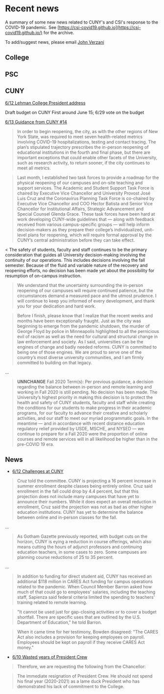 
# Recent news

A summary of some new news related to CUNY's and CSI's response to the COVID-19 pandemic. See [https://csi-covid19.github.io](https://csi-covid19.github.io/) for the archive.

To add/suggest news, please email [John Verzani](mailto:jverzani@gmail.com)

## College

## PSC



## CUNY

[6/12 Lehman College President address](https://youtu.be/0yjBAykhGPA)

Draft budget on CUNY First around June 15; 6/29 vote on the budget

[6/13 Guidance from CUNY #14](/CUNY/6-13-guidance-14.pdf)

> In order to begin reopening, the city, as with the other regions of New York State, was required to meet seven health-related metrics involving COVID-19 hospitalizations, testing and contact tracing. The plan’s stipulated trajectory prescribes the in-person reopening of educational institutions in the fourth and final phase, but there are important exceptions that could enable other facets of the University, such as research activity, to return sooner, if the city continues to meet all metrics.

> Last month, I established two task forces to provide a roadmap for the physical reopening of our campuses and on-site teaching and support services. The Academic and Student Support Task Force is chaired by Executive Vice Chancellor and University Provost José Luis Cruz and the Coronavirus Planning Task Force is co-chaired by Executive Vice Chancellor and COO Hector Batista and Senior Vice Chancellor for Institutional Affairs, Strategic Advancement and Special Counsel Glenda Grace. These task forces have been hard at work developing CUNY-wide guidelines that — along with feedback received from various campus-specific groups — will help inform decision-makers as they prepare their college’s individualized, unit-level plans for reopening, which will require formal approval by the CUNY’s central administration before they can take effect.

< The safety of students, faculty and staff continues to be the primary consideration that guides all University decision-making involving the continuity of our operations. This includes decisions involving the fall semester. Because of the fluid and variable nature of the recovery and reopening efforts, no decision has been made yet about the possibility for resumption of on-campus instruction.

> We understand that the uncertainty surrounding the in-person reopening of our campuses will require continued patience, but the circumstances demand a measured pace and the utmost prudence. I will continue to keep you informed of every development, and thank you for your dedication and hard work.

> Before I finish, please know that I realize that the recent weeks and months have been exceptionally fraught. Just as the city was beginning to emerge from the pandemic shutdown, the murder of George Floyd by police in Minneapolis highlighted to all the pernicious evil of racism as well as the need for cultural and structural change in law enforcement and society. As I said, universities can be the engines of change and badly needed reforms. CUNY is committed to being one of those engines. We are proud to serve one of the country’s most diverse university communities, and I am firmly committed to building on that legacy.

...

> **UNNCHANGE**  Fall 2020 Term(s): Per previous guidance, a decision regarding the balance between in-person and remote learning and working in Fall 2020 is still pending. No decision has been made. The University’s highest priority in making this decision is to protect the health and safety of CUNY students, faculty and staff while creating the conditions for our students to make progress in their academic programs, for our faculty to advance their creative and scholarly activities, and our staff to meet our myriad programmatic goals. In the meantime — and in accordance with recent distance education regulatory relief provided by USDE, MSCHE, and NYSED — we continue to prepare for a Fall 2020 were the proportion of online courses and remote services will in all likelihood be higher than in the pre-COVID 19 era.
## News

* [6/12 Challenges at CUNY](https://www.gothamgazette.com/state/9483-challenges-uncertainty-cuny-schools-students-faculty-staff-coronavirus)

> Cruz told the committee. CUNY is projecting a 16 percent increase in summer enrollment despite classes being entirely online. Cruz said enrollment in the fall could drop by 4.4 percent, but that this projection does not include many campuses that have yet to announce their numbers. While it does expect an overall reduction in enrollment, Cruz said the projection was not as bad as other higher education institutions. CUNY has yet to determine the balance between online and in-person classes for the fall.

...

> As Gotham Gazette previously reported, with budget cuts on the horizon, CUNY is eying a reduction in course offerings, which also means cutting the hours of adjunct professors and continuing education teachers, in some cases to zero. Some campuses are planning course reductions of 25 to 35 percent.

...

> In addition to funding for direct student aid, CUNY has received an additional \$118 million in CARES Act funding for campus operations related to the pandemic. When Council Member Barron asked how much of that could go to employees' salaries, including the teaching staff, Sapienza said federal criteria limited the spending to teachers' training related to remote learning.

> "It cannot be used just for gap-closing activities or to cover a budget shortfall. There are specific uses that are outlined by the U.S. Department of Education," he told Barron.

> When it came time for her testimony, Bowden disagreed: "The CARES Act also includes a provision for keeping employees on payroll. Employees should be kept on payroll if they receive CARES Act money."


* [6/10 Wasted years of President Crew](https://www.bkreader.com/2020/06/11/an-open-letter-the-wasted-years-of-president-crew/)

>Therefore, we are requesting the following from the Chancellor: 

> The immediate resignation of President Crew. He should not spend his final year (2020-2021) as a lame duck President who has demonstrated his lack of commitment to the College.
